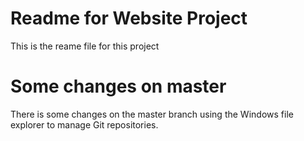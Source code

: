 # Readme for Website Project

This is the reame file for this project

# Some changes on master

There is some changes on the master branch using the Windows
file explorer to manage Git repositories.

